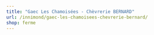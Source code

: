 ```yaml
---
title: "Gaec Les Chamoisées - Chèvrerie BERNARD"
url: /innimond/gaec-les-chamoisees-chevrerie-bernard/
shop: ferme
---
```

